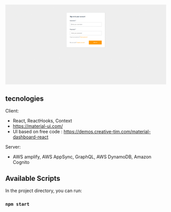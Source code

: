 
![Product Gif](src/assets/github/project.gif)

## tecnologies
Client:
- React, ReactHooks, Context
- https://material-ui.com/
- UI based on free code : https://demos.creative-tim.com/material-dashboard-react

Server:
- AWS amplify, AWS AppSync, GraphQL, AWS DynamoDB, Amazon Cognito

## Available Scripts

In the project directory, you can run:

### `npm start`

